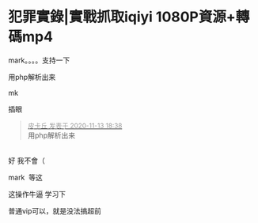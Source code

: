 # 犯罪實錄|實戰抓取iqiyi 1080P資源+轉碼mp4


mark。。。。支持一下

用php解析出来

mk

插眼<img src="static/image/smiley/default/biggrin.gif" smilieid="3" border="0" alt="" />

<div class="quote"><blockquote><font size="2"><a href="https://www.hostloc.com/forum.php?mod=redirect&amp;goto=findpost&amp;pid=9449814&amp;ptid=766318" target="_blank"><font color="#999999">皮卡丘 发表于 2020-11-13 18:38</font></a></font><br />
用php解析出来</blockquote></div><br />
好 我不會（

mark <img src="static/image/smiley/default/lol.gif" smilieid="12" border="0" alt="" /> 等这<img id="aimg_wh3ea" onclick="zoom(this, this.src, 0, 0, 0)" class="zoom" src="https://cdn.jsdelivr.net/gh/hishis/forum-master/public/images/patch.gif" onmouseover="img_onmouseoverfunc(this)" onload="thumbImg(this)" border="0" alt="" />

这操作牛逼 学习下

普通vip可以，就是没法搞超前
